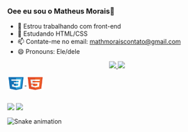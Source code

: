 ### Oee eu sou o Matheus Morais👋


- 🔭 Estrou trabalhando com front-end
- 🌱 Estudando HTML/CSS
- 📫  Contate-me no email: mathmoraiscontato@gmail.com
- 😄 Pronouns: Ele/dele


<div align="center">
  <a href="https://github.com/matheusrmorais">
  <img height="180em" src="https://github-readme-stats.vercel.app/api?username=matheusrmorais&show_icons=true&theme=tokyonight&include_all_commits=true&count_private=true"/>
  <img height="180em" src="https://github-readme-stats.vercel.app/api/top-langs/?username=matheusrmorais&layout=compact&langs_count=7&theme=tokyonight"/>
</div>

<div style="display: inline_block"><br>
  <img align="center" alt="Math-CSS" height="30" width="40" src="https://raw.githubusercontent.com/devicons/devicon/master/icons/css3/css3-original.svg" />
  <img align="center" alt="Math-HTML" height="30" width="40" src="https://raw.githubusercontent.com/devicons/devicon/master/icons/html5/html5-original.svg" />
            

</div>

##


<div>
  <a href="https://instagram.com/mathvlr1" target="_blank"><img src="https://img.shields.io/badge/-Instagram-%23E4405F?style=for-the-badge&logo=instagram&logoColor=white" target="_blank"></a>
  <a href = "mailto:mathmoraiscontato@gmail.com"><img src="https://img.shields.io/badge/-Gmail-%23333?style=for-the-badge&logo=gmail&logoColor=white" target="_blank"></a>

![Snake animation](https://github.com/rafaballerini/Matheusrmorais/blob/output/github-contribution-grid-snake.svg)
 
</div>
